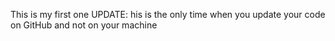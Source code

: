 This is my first one
UPDATE:
his is the only time when you update your code on GitHub and not on your machine
